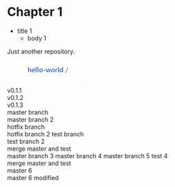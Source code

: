 # Chapter 1
* title 1  
  * body 1

Just another repository.  

![hello](images/hello.png)

v0.1.1  
v0.1.2  
v0.1.3  
master branch  
master branch 2  
hotfix branch  
hotfix branch 2
test branch  
test branch 2  
merge master and test  
master branch 3
master branch 4
master branch 5
test 4  
merge master and test  
master 6  
master 6 modified   
